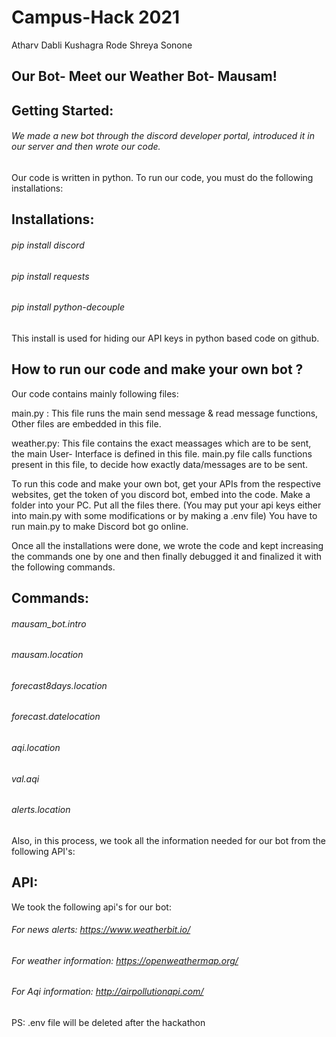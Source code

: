 # Campus-Hack 2021
Atharv Dabli
Kushagra Rode
Shreya Sonone
## Our Bot- Meet our Weather Bot- Mausam!

## Getting Started:
###### We made a new bot through the discord developer portal, introduced it in our server and then wrote our code.

Our code is written in python.
To run our code, you must do the following installations:
## Installations:
######  pip install discord
######  pip install requests


######  pip install python-decouple
This install is used for hiding our API keys in python based code on github.

## How to run our code and make your own bot ?

Our code contains mainly following files:

main.py : This file runs the main send message & read message functions, Other files are embedded in this file. 

weather.py: This file contains the exact meassages which are to be sent, the main User- Interface is defined in this file. main.py file calls functions present in this file, to decide how exactly data/messages are to be sent.

To run this code and make your own bot, get your APIs from the respective websites, get the token of you discord bot, embed into the code.
Make a folder into your PC. Put all the files there. (You may put your api keys either into main.py with some modifications or by making a .env file) You have to run main.py to make Discord bot go online.


Once all the installations were done, we wrote the code and kept increasing the commands one by one and then finally debugged it and finalized it with the following commands.

## Commands:
######  mausam_bot.intro
######  mausam.location
######  forecast8days.location
######  forecast.datelocation
######  aqi.location 
######  val.aqi
######  alerts.location

Also, in this process, we took all the information needed for our bot from the following API's:

## API:
We took the following api's for our bot:
###### For news alerts: https://www.weatherbit.io/
###### For weather information: https://openweathermap.org/
###### For Aqi information: http://airpollutionapi.com/
PS:
.env file will be deleted after the hackathon
